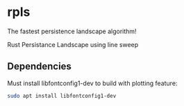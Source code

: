 # rpls
The fastest persistence landscape algorithm!

Rust Persistance Landscape using line sweep 

## Dependencies
Must install libfontconfig1-dev to build with plotting feature:
```sh
sudo apt install libfontconfig1-dev
```
